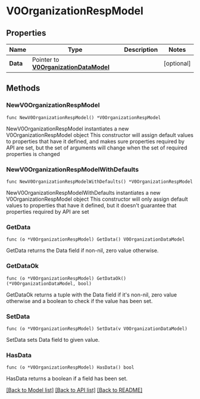 # V0OrganizationRespModel

## Properties

Name | Type | Description | Notes
------------ | ------------- | ------------- | -------------
**Data** | Pointer to [**V0OrganizationDataModel**](V0OrganizationDataModel.md) |  | [optional] 

## Methods

### NewV0OrganizationRespModel

`func NewV0OrganizationRespModel() *V0OrganizationRespModel`

NewV0OrganizationRespModel instantiates a new V0OrganizationRespModel object
This constructor will assign default values to properties that have it defined,
and makes sure properties required by API are set, but the set of arguments
will change when the set of required properties is changed

### NewV0OrganizationRespModelWithDefaults

`func NewV0OrganizationRespModelWithDefaults() *V0OrganizationRespModel`

NewV0OrganizationRespModelWithDefaults instantiates a new V0OrganizationRespModel object
This constructor will only assign default values to properties that have it defined,
but it doesn't guarantee that properties required by API are set

### GetData

`func (o *V0OrganizationRespModel) GetData() V0OrganizationDataModel`

GetData returns the Data field if non-nil, zero value otherwise.

### GetDataOk

`func (o *V0OrganizationRespModel) GetDataOk() (*V0OrganizationDataModel, bool)`

GetDataOk returns a tuple with the Data field if it's non-nil, zero value otherwise
and a boolean to check if the value has been set.

### SetData

`func (o *V0OrganizationRespModel) SetData(v V0OrganizationDataModel)`

SetData sets Data field to given value.

### HasData

`func (o *V0OrganizationRespModel) HasData() bool`

HasData returns a boolean if a field has been set.


[[Back to Model list]](../README.md#documentation-for-models) [[Back to API list]](../README.md#documentation-for-api-endpoints) [[Back to README]](../README.md)


